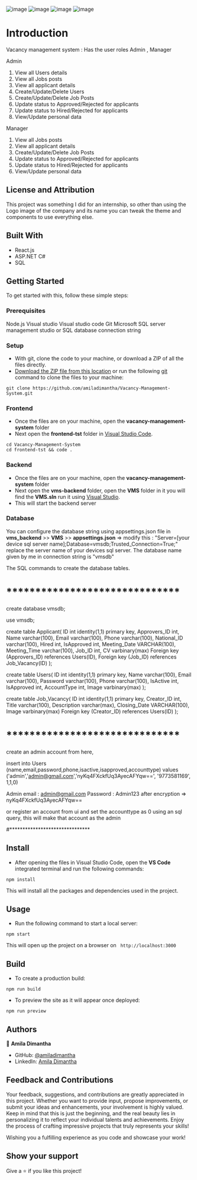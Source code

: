 ![image](https://github.com/amiladimantha/Vacancy-Management-System/assets/84844150/efd72771-d589-4a16-9361-a87bcbde32f4)
![image](https://github.com/amiladimantha/Vacancy-Management-System/assets/84844150/fbde6d4d-84da-4e3f-8f79-8ced896eb5bd)
![image](https://github.com/amiladimantha/Vacancy-Management-System/assets/84844150/bec21a9c-fbf9-4ebb-a0d8-2115d1348877)
![image](https://github.com/amiladimantha/Vacancy-Management-System/assets/84844150/9afa6246-f4f8-4433-81c8-8ed4c8124c71)


# Introduction 

Vacancy management system : Has the user roles Admin , Manager

Admin 
1. View all Users details
2. View all Jobs posts
3. View all applicant details
4. Create/Update/Delete Users 
5. Create/Update/Delete Job Posts
6. Update status to Approved/Rejected for applicants
7. Update status to Hired/Rejected for applicants
8. View/Update personal data

Manager 
1. View all Jobs posts
2. View all applicant details
3. Create/Update/Delete Job Posts
4. Update status to Approved/Rejected for applicants
5. Update status to Hired/Rejected for applicants
6. View/Update personal data


## License and Attribution

This project was something I did for an internship, so other than using the Logo image of the company and its name you can tweak the theme and components to use everything else.

## Built With

- React.js
- ASP.NET C#
- SQL


## Getting Started

To get started with this, follow these simple steps:

### Prerequisites

Node.js 
Visual studio
Visual studio code
Git
Microsoft SQL server management studio or SQL database connection string

### Setup

- With git, clone the code to your machine, or download a ZIP of all the files directly.
- [Download the ZIP file from this location](https://github.com/amiladimantha/Vacancy-Management-System/archive/refs/heads/master.zip) or run the following [git](https://git-scm.com/) command to clone the files to your machine:

```
git clone https://github.com/amiladimantha/Vacancy-Management-System.git
```
### Frontend

- Once the files are on your machine, open the **vacancy-management-system** folder
- Next open the **frontend-tst** folder in [Visual Studio Code](https://code.visualstudio.com/download).

```
cd Vacancy-Management-System
cd frontend-tst && code .
```

### Backend

- Once the files are on your machine, open the **vacancy-management-system** folder
- Next open the **vms-backend** folder, open the **VMS** folder in it you will find the **VMS.sln** run it using [Visual Studio](https://visualstudio.microsoft.com/thank-you-downloading-visual-studio/?sku=Community&channel=Release&version=VS2022&source=VSLandingPage&cid=2030&passive=false).
- This will start the backend server

### Database

You can configure the database string using appsettings.json file in **vms_backend** >> **VMS** >> **appsettings.json** => modify this : "Server=[your device sql server name];Database=vmsdb;Trusted_Connection=True;" replace the server name of your devices sql server.
The database name given by me in connection string is "vmsdb"


The SQL commands to create the database tables.

# ******************************
create database vmsdb;

use vmsdb;

create table Applicant(
ID int identity(1,1) primary key,
Approvers_ID int,
Name varchar(100),
Email varchar(100),
Phone varchar(100),
National_ID varchar(100),
Hired int,
IsApproved int,
Meeting_Date VARCHAR(100),
Meeting_Time varchar(100),
Job_ID int,
CV varbinary(max)
Foreign key (Approvers_ID) references Users(ID),
Foreign key (Job_ID) references Job_Vacancy(ID)
);

create table Users(
ID int identity(1,1) primary key,
Name varchar(100),
Email varchar(100),
Password varchar(100),
Phone varchar(100),
IsActive int,
IsApproved int,
AccountType int,
Image varbinary(max)
);

create table Job_Vacancy(
ID int identity(1,1) primary key,
Creator_ID int,
Title varchar(100),
Description varchar(max),
Closing_Date VARCHAR(100),
Image varbinary(max)
Foreign key (Creator_ID) references Users(ID)
);


# ******************************
create an admin account from here, 

insert into Users (name,email,password,phone,isactive,isapproved,accounttype) 
values ('admin','admin@gmail.com','nyKq4FXckfUq3AyecAFYqw==', '9773581169', 1,1,0)

Admin email : admin@gmail.com
Password : Admin123   after encryption => nyKq4FXckfUq3AyecAFYqw==

or register an account from ui and set the accounttype as 0 using an sql query, this will make that account as the admin

#*******************************


 
## Install

- After opening the files in Visual Studio Code, open the **VS Code** integrated terminal and run the following commands:

```
npm install
```

This will install all the packages and dependencies used in the project.

## Usage

- Run the following command to start a local server:

```
npm start
```

This will open up the project on a browser on ` http://localhost:3000`

## Build

- To create a production build:

```
npm run build
```

- To preview the site as it will appear once deployed:

```
npm run preview
```

## Authors

👤 **Amila Dimantha**

- GitHub: [@amiladimantha](https://github.com/amiladimantha)
- LinkedIn: [Amila Dimantha](https://www.linkedin.com/in/amila-dimantha-37182a21b)

## Feedback and Contributions

Your feedback, suggestions, and contributions are greatly appreciated in this project. Whether you want to provide input, propose improvements, or submit your ideas and enhancements, your involvement is highly valued. Keep in mind that this is just the beginning, and the real beauty lies in personalizing it to reflect your individual talents and achievements. Enjoy the process of crafting impressive projects that truly represents your skills!

Wishing you a fulfilling experience as you code and showcase your work!

## Show your support

Give a ⭐️ if you like this project!
